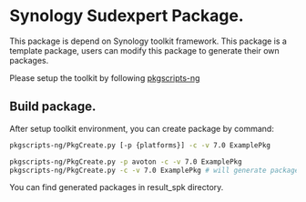 # Synology Sudexpert Package.

This package is depend on Synology toolkit framework.
This package is a template package, users can modify this package to generate their own packages.

Please setup the toolkit by following [pkgscripts-ng](https://github.com/SynologyOpenSource/pkgscripts-ng)

## Build package.
After setup toolkit environment, you can create package by command:
```bash
pkgscripts-ng/PkgCreate.py [-p {platforms}] -c -v 7.0 ExamplePkg
```
```bash
pkgscripts-ng/PkgCreate.py -p avoton -c -v 7.0 ExamplePkg
pkgscripts-ng/PkgCreate.py -c -v 7.0 ExamplePkg # will generate package for all platforms in build_env
```

You can find generated packages in result_spk directory.
